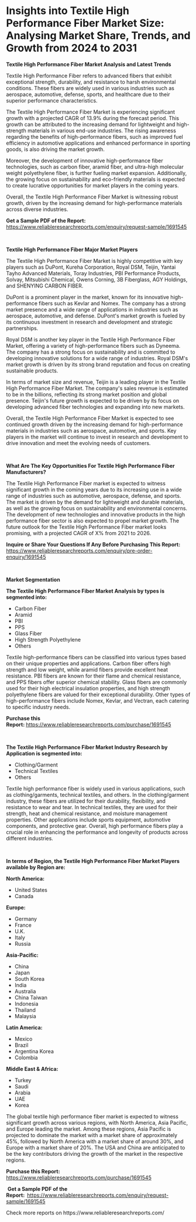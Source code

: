 <p><h1>Insights into Textile High Performance Fiber Market Size: Analysing Market Share, Trends, and Growth from 2024 to 2031</h1></p><p><strong>Textile High Performance Fiber Market Analysis and Latest Trends</strong></p>
<p><p>Textile High Performance Fiber refers to advanced fibers that exhibit exceptional strength, durability, and resistance to harsh environmental conditions. These fibers are widely used in various industries such as aerospace, automotive, defense, sports, and healthcare due to their superior performance characteristics.</p><p>The Textile High Performance Fiber Market is experiencing significant growth with a projected CAGR of 13.9% during the forecast period. This growth can be attributed to the increasing demand for lightweight and high-strength materials in various end-use industries. The rising awareness regarding the benefits of high-performance fibers, such as improved fuel efficiency in automotive applications and enhanced performance in sporting goods, is also driving the market growth.</p><p>Moreover, the development of innovative high-performance fiber technologies, such as carbon fiber, aramid fiber, and ultra-high molecular weight polyethylene fiber, is further fueling market expansion. Additionally, the growing focus on sustainability and eco-friendly materials is expected to create lucrative opportunities for market players in the coming years.</p><p>Overall, the Textile High Performance Fiber Market is witnessing robust growth, driven by the increasing demand for high-performance materials across diverse industries.</p></p>
<p><strong>Get a Sample PDF of the Report:&nbsp;</strong> <a href="https://www.reliableresearchreports.com/enquiry/request-sample/1691545">https://www.reliableresearchreports.com/enquiry/request-sample/1691545</a></p>
<p>&nbsp;</p>
<p><strong>Textile High Performance Fiber Major Market Players</strong></p>
<p><p>The Textile High Performance Fiber Market is highly competitive with key players such as DuPont, Kureha Corporation, Royal DSM, Teijin, Yantai Tayho Advanced Materials, Toray Industries, PBI Performance Products, Solvay, Mitsubishi Chemical, Owens Corning, 3B Fiberglass, AGY Holdings, and SHENYING CARBON FIBER.</p><p>DuPont is a prominent player in the market, known for its innovative high-performance fibers such as Kevlar and Nomex. The company has a strong market presence and a wide range of applications in industries such as aerospace, automotive, and defense. DuPont's market growth is fueled by its continuous investment in research and development and strategic partnerships.</p><p>Royal DSM is another key player in the Textile High Performance Fiber Market, offering a variety of high-performance fibers such as Dyneema. The company has a strong focus on sustainability and is committed to developing innovative solutions for a wide range of industries. Royal DSM's market growth is driven by its strong brand reputation and focus on creating sustainable products.</p><p>In terms of market size and revenue, Teijin is a leading player in the Textile High Performance Fiber Market. The company's sales revenue is estimated to be in the billions, reflecting its strong market position and global presence. Teijin's future growth is expected to be driven by its focus on developing advanced fiber technologies and expanding into new markets.</p><p>Overall, the Textile High Performance Fiber Market is expected to see continued growth driven by the increasing demand for high-performance materials in industries such as aerospace, automotive, and sports. Key players in the market will continue to invest in research and development to drive innovation and meet the evolving needs of customers.</p></p>
<p>&nbsp;</p>
<p><strong>What Are The Key Opportunities For Textile High Performance Fiber Manufacturers?</strong></p>
<p><p>The Textile High Performance Fiber market is expected to witness significant growth in the coming years due to its increasing use in a wide range of industries such as automotive, aerospace, defense, and sports. The market is driven by the demand for lightweight and durable materials, as well as the growing focus on sustainability and environmental concerns. The development of new technologies and innovative products in the high performance fiber sector is also expected to propel market growth. The future outlook for the Textile High Performance Fiber market looks promising, with a projected CAGR of X% from 2021 to 2026.</p></p>
<p><strong>Inquire or Share Your Questions If Any Before Purchasing This Report:</strong> <a href="https://www.reliableresearchreports.com/enquiry/pre-order-enquiry/1691545">https://www.reliableresearchreports.com/enquiry/pre-order-enquiry/1691545</a></p>
<p>&nbsp;</p>
<p><strong>Market Segmentation</strong></p>
<p><strong>The Textile High Performance Fiber Market Analysis by types is segmented into:</strong></p>
<p><ul><li>Carbon Fiber</li><li>Aramid</li><li>PBI</li><li>PPS</li><li>Glass Fiber</li><li>High Strength Polyethylene</li><li>Others</li></ul></p>
<p><p>Textile high-performance fibers can be classified into various types based on their unique properties and applications. Carbon fiber offers high strength and low weight, while aramid fibers provide excellent heat resistance. PBI fibers are known for their flame and chemical resistance, and PPS fibers offer superior chemical stability. Glass fibers are commonly used for their high electrical insulation properties, and high strength polyethylene fibers are valued for their exceptional durability. Other types of high-performance fibers include Nomex, Kevlar, and Vectran, each catering to specific industry needs.</p></p>
<p><strong>Purchase this Report:&nbsp;</strong><a href="https://www.reliableresearchreports.com/purchase/1691545">https://www.reliableresearchreports.com/purchase/1691545</a></p>
<p>&nbsp;</p>
<p><strong>The Textile High Performance Fiber Market Industry Research by Application is segmented into:</strong></p>
<p><ul><li>Clothing/Garment</li><li>Technical Textiles</li><li>Others</li></ul></p>
<p><p>Textile high performance fiber is widely used in various applications, such as clothing/garments, technical textiles, and others. In the clothing/garment industry, these fibers are utilized for their durability, flexibility, and resistance to wear and tear. In technical textiles, they are used for their strength, heat and chemical resistance, and moisture management properties. Other applications include sports equipment, automotive components, and protective gear. Overall, high performance fibers play a crucial role in enhancing the performance and longevity of products across different industries.</p></p>
<p>&nbsp;</p>
<p><strong>In terms of Region, the Textile High Performance Fiber Market Players available by Region are:</strong></p>
<p>
    <p> <strong> North America: </strong>
        <ul>
            <li>United States</li>
            <li>Canada</li>
        </ul>
        </p> 
    <p> <strong> Europe: </strong>
        <ul>
            <li>Germany</li>
            <li>France</li>
            <li>U.K.</li>
            <li>Italy</li>
            <li>Russia</li>
        </ul>
        </p> 
    <p> <strong> Asia-Pacific: </strong>
        <ul>
            <li>China</li>
            <li>Japan</li>
            <li>South Korea</li>
            <li>India</li>
            <li>Australia</li>
            <li>China Taiwan</li>
            <li>Indonesia</li>
            <li>Thailand</li>
            <li>Malaysia</li>
        </ul>
        </p> 
    <p> <strong> Latin America: </strong>
        <ul>
            <li>Mexico</li>
            <li>Brazil</li>
            <li>Argentina Korea</li>
            <li>Colombia</li>
        </ul>
        </p> 
    <p> <strong> Middle East & Africa: </strong>
        <ul>
            <li>Turkey</li>
            <li>Saudi</li>
            <li>Arabia</li>
            <li>UAE</li>
            <li>Korea</li>
        </ul>
    </p>
    </p>
<p><p>The global textile high performance fiber market is expected to witness significant growth across various regions, with North America, Asia Pacific, and Europe leading the market. Among these regions, Asia Pacific is projected to dominate the market with a market share of approximately 45%, followed by North America with a market share of around 30%, and Europe with a market share of 20%. The USA and China are anticipated to be the key contributors driving the growth of the market in the respective regions.</p></p>
<p><strong>Purchase this Report: </strong><a href="https://www.reliableresearchreports.com/purchase/1691545">https://www.reliableresearchreports.com/purchase/1691545</a></p>
<p>&nbsp;<strong>Get a Sample PDF of the Report:&nbsp;&nbsp;</strong><a href="https://www.reliableresearchreports.com/enquiry/request-sample/1691545">https://www.reliableresearchreports.com/enquiry/request-sample/1691545</a></p>
<p><strong></strong></p>
<p>Check more reports on https://www.reliableresearchreports.com/</p>